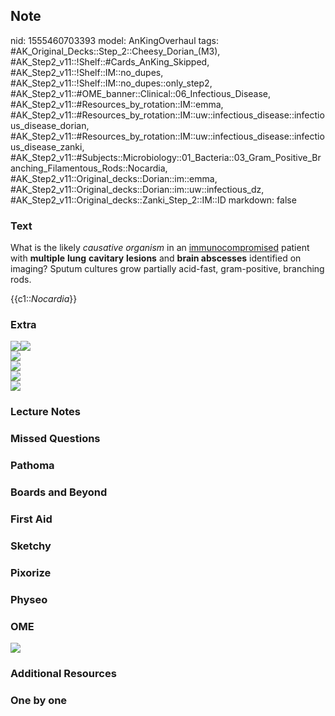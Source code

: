 ## Note
nid: 1555460703393
model: AnKingOverhaul
tags: #AK_Original_Decks::Step_2::Cheesy_Dorian_(M3), #AK_Step2_v11::!Shelf::#Cards_AnKing_Skipped, #AK_Step2_v11::!Shelf::IM::no_dupes, #AK_Step2_v11::!Shelf::IM::no_dupes::only_step2, #AK_Step2_v11::#OME_banner::Clinical::06_Infectious_Disease, #AK_Step2_v11::#Resources_by_rotation::IM::emma, #AK_Step2_v11::#Resources_by_rotation::IM::uw::infectious_disease::infectious_disease_dorian, #AK_Step2_v11::#Resources_by_rotation::IM::uw::infectious_disease::infectious_disease_zanki, #AK_Step2_v11::#Subjects::Microbiology::01_Bacteria::03_Gram_Positive_Branching_Filamentous_Rods::Nocardia, #AK_Step2_v11::Original_decks::Dorian::im::emma, #AK_Step2_v11::Original_decks::Dorian::im::uw::infectious_dz, #AK_Step2_v11::Original_decks::Zanki_Step_2::IM::ID
markdown: false

### Text
What is the likely <i>causative organism</i> in an
<u>immunocompromised</u> patient with <b>multiple</b> <b>lung</b>
<b>cavitary</b> <b>lesions</b> and <b>brain abscesses</b>
identified on imaging? Sputum cultures grow partially acid-fast,
gram-positive, branching rods.
<div>
  {{c1::<i>Nocardia</i>}}
</div>

### Extra
<div>
  <div>
    <i><img src="paste-150285200654339.jpg"><img src=
    "paste-151620935483395.jpg"></i>
  </div>
  <div>
    <i><img src="paste-6064493821953.jpg"></i>
  </div>
  <div>
    <i><img src="nocardio.png"></i>
  </div>
  <div><img src=
  "i%20go%20to%20the%20gym%20but%20NO%20CARDIO!.png"></div>
</div>
<div style="font-weight: bold;">
  <b><i><img src="paste-2753774116405249.jpg"></i></b>
</div>

### Lecture Notes


### Missed Questions


### Pathoma


### Boards and Beyond


### First Aid


### Sketchy


### Pixorize


### Physeo


### OME
<div class="ome-widget">
  <a href=
  "https://onlinemeded.org/spa/infectious-disease?ref=anki"><img src="_OME_AnkiFlashcards_Topic_4.png"></a>
</div>

### Additional Resources


### One by one

